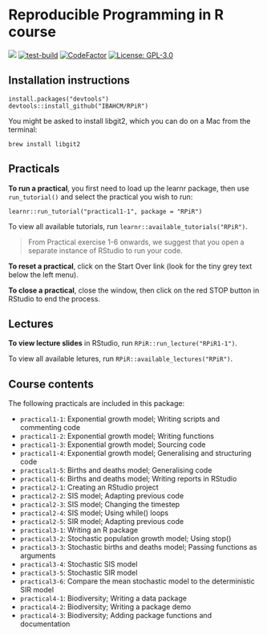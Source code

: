 # Reproducible Programming in R course
[![](https://img.shields.io/badge/docs-RPIR-blue)](https://ibahcm.github.io/RPiR/)
[![test-build](https://github.com/IBAHCM/RPiR/workflows/R-CMD-check/badge.svg?=1)](https://github.com/IBAHCM/RPiR/actions)
[![CodeFactor](https://www.codefactor.io/repository/github/IBAHCM/RPiR/badge)](https://www.codefactor.io/repository/github/IBAHCM/RPiR)
[![License: GPL-3.0](https://img.shields.io/badge/licence-GPL--3-green)](https://opensource.org/licenses/GPL-3.0)

## Installation instructions

```
install.packages("devtools")
devtools::install_github("IBAHCM/RPiR")
```

You might be asked to install libgit2, which you can do on a Mac from the terminal:

```
brew install libgit2
```

## Practicals

**To run a practical**, you first need to load up the learnr package, then use
`run_tutorial()` and select the practical you wish to run: 

```
learnr::run_tutorial("practical1-1", package = "RPiR")
```

To view all available tutorials, run `learnr::available_tutorials("RPiR")`.

> From Practical exercise 1-6 onwards, we suggest that you open a separate 
instance of RStudio to run your code.

**To reset a practical**, click on the Start Over link (look for the tiny grey 
text below the left menu). 

**To close a practical**, close the window, then click on the red STOP button 
in RStudio to end the process.

## Lectures

**To view lecture slides** in RStudio, run `RPiR::run_lecture("RPiR1-1")`.

To view all available letures, run `RPiR::available_lectures("RPiR")`.

## Course contents

The following practicals are included in this package:

* `practical1-1`: Exponential growth model; Writing scripts and commenting code
* `practical1-2`: Exponential growth model; Writing functions
* `practical1-3`: Exponential growth model; Sourcing code
* `practical1-4`: Exponential growth model; Generalising and structuring code
* `practical1-5`: Births and deaths model; Generalising code
* `practical1-6`: Births and deaths model; Writing reports in RStudio
* `practical2-1`: Creating an RStudio project
* `practical2-2`: SIS model; Adapting previous code
* `practical2-3`: SIS model; Changing the timestep
* `practical2-4`: SIS model; Using while() loops
* `practical2-5`: SIR model; Adapting previous code
* `practical3-1`: Writing an R package
* `practical3-2`: Stochastic population growth model; Using stop()
* `practical3-3`: Stochastic births and deaths model; Passing functions as arguments
* `practical3-4`: Stochastic SIS model
* `practical3-5`: Stochastic SIR model
* `practical3-6`: Compare the mean stochastic model to the deterministic SIR model
* `practical4-1`: Biodiversity; Writing a data package
* `practical4-2`: Biodiversity; Writing a package demo
* `practical4-3`: Biodiversity; Adding package functions and documentation
